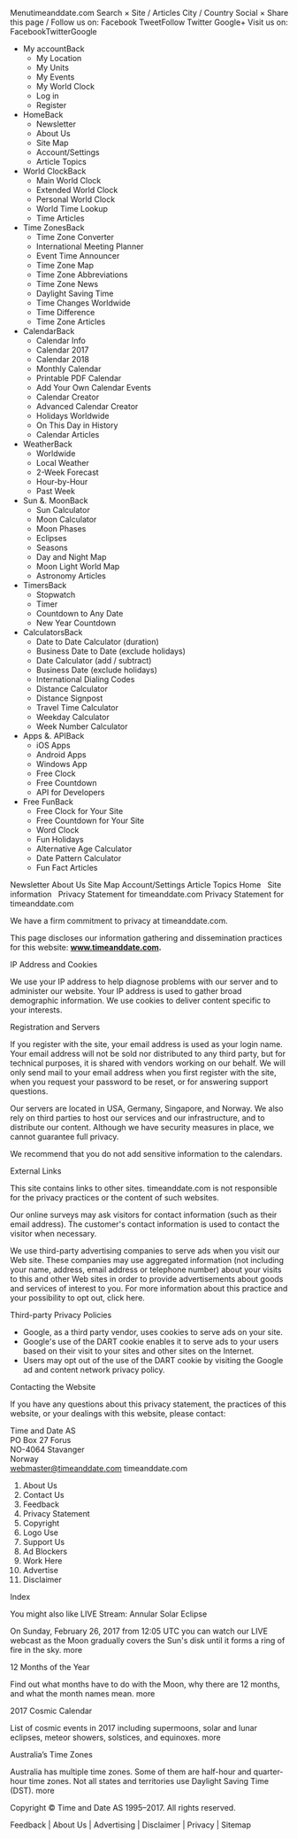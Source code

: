 Menutimeanddate.com Search × Site / Articles City / Country Social × Share this page / Follow us on: Facebook TweetFollow Twitter Google+ Visit us on: FacebookTwitterGoogle

*   My accountBack
    *   My Location
    *   My Units
    *   My Events
    *   My World Clock
    *   Log in
    *   Register
*   HomeBack
    *   Newsletter
    *   About Us
    *   Site Map
    *   Account/Settings
    *   Article Topics
*   World ClockBack
    *   Main World Clock
    *   Extended World Clock
    *   Personal World Clock
    *   World Time Lookup
    *   Time Articles
*   Time ZonesBack
    *   Time Zone Converter
    *   International Meeting Planner
    *   Event Time Announcer
    *   Time Zone Map
    *   Time Zone Abbreviations
    *   Time Zone News
    *   Daylight Saving Time
    *   Time Changes Worldwide
    *   Time Difference
    *   Time Zone Articles
*   CalendarBack
    *   Calendar Info
    *   Calendar 2017
    *   Calendar 2018
    *   Monthly Calendar
    *   Printable PDF Calendar
    *   Add Your Own Calendar Events
    *   Calendar Creator
    *   Advanced Calendar Creator
    *   Holidays Worldwide
    *   On This Day in History
    *   Calendar Articles
*   WeatherBack
    *   Worldwide
    *   Local Weather
    *   2-Week Forecast
    *   Hour-by-Hour
    *   Past Week
*   Sun &. MoonBack
    *   Sun Calculator
    *   Moon Calculator
    *   Moon Phases
    *   Eclipses
    *   Seasons
    *   Day and Night Map
    *   Moon Light World Map
    *   Astronomy Articles
*   TimersBack
    *   Stopwatch
    *   Timer
    *   Countdown to Any Date
    *   New Year Countdown
*   CalculatorsBack
    *   Date to Date Calculator (duration)
    *   Business Date to Date (exclude holidays)
    *   Date Calculator (add / subtract)
    *   Business Date (exclude holidays)
    *   International Dialing Codes
    *   Distance Calculator
    *   Distance Signpost
    *   Travel Time Calculator
    *   Weekday Calculator
    *   Week Number Calculator
*   Apps &. APIBack
    *   iOS Apps
    *   Android Apps
    *   Windows App
    *   Free Clock
    *   Free Countdown
    *   API for Developers
*   Free FunBack
    *   Free Clock for Your Site
    *   Free Countdown for Your Site
    *   Word Clock
    *   Fun Holidays
    *   Alternative Age Calculator
    *   Date Pattern Calculator
    *   Fun Fact Articles

Newsletter About Us Site Map Account/Settings Article Topics Home   Site information   Privacy Statement for timeanddate.com Privacy Statement for timeanddate.com

We have a firm commitment to privacy at timeanddate.com.

This page discloses our information gathering and dissemination practices for this website: **www.timeanddate.com.**

IP Address and Cookies

We use your IP address to help diagnose problems with our server and to administer our website. Your IP address is used to gather broad demographic information. We use cookies to deliver content specific to your interests.

Registration and Servers

If you register with the site, your email address is used as your login name. Your email address will not be sold nor distributed to any third party, but for technical purposes, it is shared with vendors working on our behalf. We will only send mail to your email address when you first register with the site, when you request your password to be reset, or for answering support questions.

Our servers are located in USA, Germany, Singapore, and Norway. We also rely on third parties to host our services and our infrastructure, and to distribute our content. Although we have security measures in place, we cannot guarantee full privacy.

We recommend that you do not add sensitive information to the calendars.

External Links

This site contains links to other sites. timeanddate.com is not responsible for the privacy practices or the content of such websites.

Our online surveys may ask visitors for contact information (such as their email address). The customer's contact information is used to contact the visitor when necessary.

We use third-party advertising companies to serve ads when you visit our Web site. These companies may use aggregated information (not including your name, address, email address or telephone number) about your visits to this and other Web sites in order to provide advertisements about goods and services of interest to you. For more information about this practice and your possibility to opt out, click here.

Third-party Privacy Policies

*   Google, as a third party vendor, uses cookies to serve ads on your site.
*   Google's use of the DART cookie enables it to serve ads to your users based on their visit to your sites and other sites on the Internet.
*   Users may opt out of the use of the DART cookie by visiting the Google ad and content network privacy policy.

Contacting the Website

If you have any questions about this privacy statement, the practices of this website, or your dealings with this website, please contact:

Time and Date AS  
PO Box 27 Forus  
NO-4064 Stavanger  
Norway  
webmaster@timeanddate.com timeanddate.com

1.  About Us
2.  Contact Us
3.  Feedback
4.  Privacy Statement
5.  Copyright
6.  Logo Use
7.  Support Us
8.  Ad Blockers
9.  Work Here
10.  Advertise
11.  Disclaimer

Index

You might also like LIVE Stream: Annular Solar Eclipse

On Sunday, February 26, 2017 from 12:05 UTC you can watch our LIVE webcast as the Moon gradually covers the Sun's disk until it forms a ring of fire in the sky. more

12 Months of the Year

Find out what months have to do with the Moon, why there are 12 months, and what the month names mean. more

2017 Cosmic Calendar

List of cosmic events in 2017 including supermoons, solar and lunar eclipses, meteor showers, solstices, and equinoxes. more

Australia’s Time Zones

Australia has multiple time zones. Some of them are half-hour and quarter-hour time zones. Not all states and territories use Daylight Saving Time (DST). more

Copyright © Time and Date AS 1995–2017. All rights reserved.

Feedback | About Us | Advertising | Disclaimer | Privacy | Sitemap